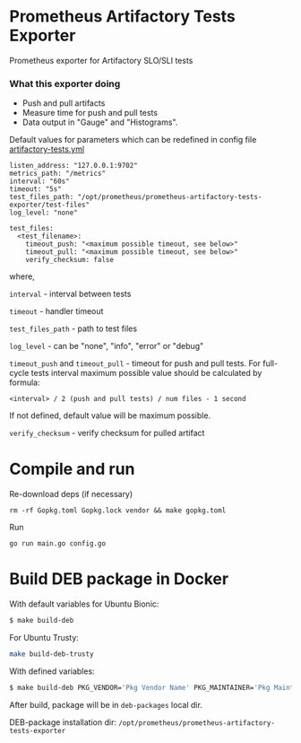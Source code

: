 # Prometheus Artifactory Tests Exporter
Prometheus exporter for Artifactory SLO/SLI tests

### What this exporter doing
- Push and pull artifacts
- Measure time for push and pull tests
- Data output in "Gauge" and "Histograms".

Default values for parameters which can be redefined in config file [artifactory-tests.yml](dpkg-sources/dirs/opt/prometheus/prometheus-artifactory-tests-exporter/artifactory-tests.yml)

```
listen_address: "127.0.0.1:9702"
metrics_path: "/metrics"
interval: "60s"
timeout: "5s"
test_files_path: "/opt/prometheus/prometheus-artifactory-tests-exporter/test-files"
log_level: "none"

test_files:
  <test_filename>:
    timeout_push: "<maximum possible timeout, see below>"
    timeout_pull: "<maximum possible timeout, see below>"
    verify_checksum: false
```

where,

`interval` - interval between tests

`timeout` - handler timeout

`test_files_path` - path to test files

`log_level` - can be "none", "info", "error" or "debug"

`timeout_push` and `timeout_pull` - timeout for push and pull tests. For full-cycle tests interval maximum possible value should be calculated by formula:
```
<interval> / 2 (push and pull tests) / num files - 1 second
```
If not defined, default value will be maximum possible.

`verify_checksum` - verify checksum for pulled artifact

# Compile and run

Re-download deps (if necessary)
```
rm -rf Gopkg.toml Gopkg.lock vendor && make gopkg.toml
```

Run
```
go run main.go config.go
```

# Build DEB package in Docker

With default variables for Ubuntu Bionic:
```bash
$ make build-deb
```
For Ubuntu Trusty:
```bash
make build-deb-trusty
```

With defined variables:
```bash
$ make build-deb PKG_VENDOR='Pkg Vendor Name' PKG_MAINTAINER='Pkg Maintainer' PKG_URL='http://example.com/no-uri-given'
```

After build, package will be in `deb-packages` local dir.

DEB-package installation dir: `/opt/prometheus/prometheus-artifactory-tests-exporter`
